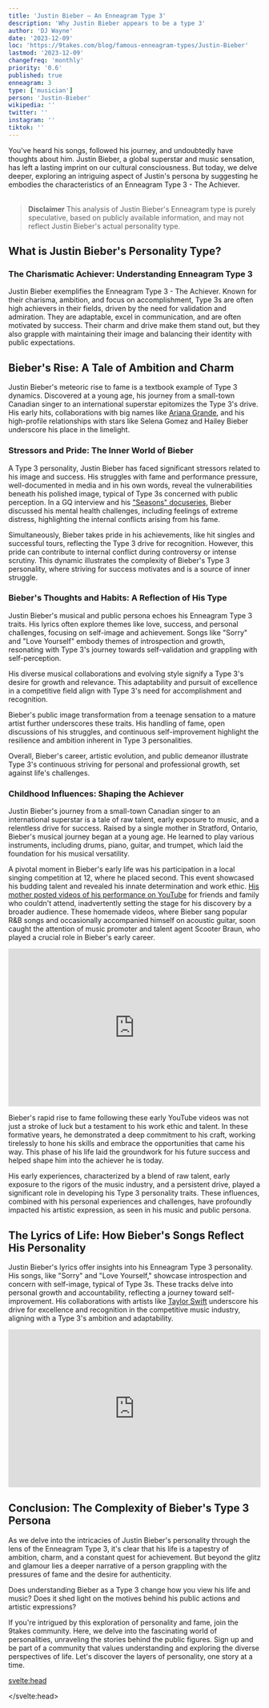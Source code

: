 ```yaml
---
title: 'Justin Bieber – An Enneagram Type 3'
description: 'Why Justin Bieber appears to be a type 3'
author: 'DJ Wayne'
date: '2023-12-09'
loc: 'https://9takes.com/blog/famous-enneagram-types/Justin-Bieber'
lastmod: '2023-12-09'
changefreq: 'monthly'
priority: '0.6'
published: true
enneagram: 3
type: ['musician']
person: 'Justin-Bieber'
wikipedia: ''
twitter: ''
instagram: ''
tiktok: ''
---
```


<script>
    import  PopCard  from "../../../lib/components/atoms/PopCard.svelte";
</script>

<p class="firstLetter">You've heard his songs, followed his journey, and undoubtedly have thoughts about him. Justin Bieber, a global superstar and music sensation, has left a lasting imprint on our cultural consciousness. But today, we delve deeper, exploring an intriguing aspect of Justin's persona by suggesting he embodies the characteristics of an Enneagram Type 3 - The Achiever.</p>

<div
    style="display: flex;
    justify-content: center;
    margin: 1rem 0;
    "
>
    <PopCard
        image={`/types/3s/${'Justin-Bieber'}.webp`}
        showIcon={false}
        enneagramType=""
        displayText="Justin Bieber"
        subtext=""
    />
</div>

> **Disclaimer** This analysis of Justin Bieber's Enneagram type is purely speculative, based on publicly available information, and may not reflect Justin Bieber's actual personality type.

## What is Justin Bieber's Personality Type?

### The Charismatic Achiever: Understanding Enneagram Type 3

Justin Bieber exemplifies the Enneagram Type 3 - The Achiever. Known for their charisma, ambition, and focus on accomplishment, Type 3s are often high achievers in their fields, driven by the need for validation and admiration. They are adaptable, excel in communication, and are often motivated by success. Their charm and drive make them stand out, but they also grapple with maintaining their image and balancing their identity with public expectations.

## Bieber's Rise: A Tale of Ambition and Charm

Justin Bieber's meteoric rise to fame is a textbook example of Type 3 dynamics. Discovered at a young age, his journey from a small-town Canadian singer to an international superstar epitomizes the Type 3's drive. His early hits, collaborations with big names like <a href="/blog/famous-enneagram-types/Ariana-Grande">Ariana Grande</a>, and his high-profile relationships with stars like Selena Gomez and Hailey Bieber underscore his place in the limelight.

### Stressors and Pride: The Inner World of Bieber

A Type 3 personality, Justin Bieber has faced significant stressors related to his image and success. His struggles with fame and performance pressure, well-documented in media and in his own words, reveal the vulnerabilities beneath his polished image, typical of Type 3s concerned with public perception. In a GQ interview and his <a class="external-link" target="_blank" rel="noreferrer" href="https://www.nickiswift.com/355324/the-transformation-of-justin-bieber-from-x-to-27-years-old/">"Seasons" docuseries</a>, Bieber discussed his mental health challenges, including feelings of extreme distress, highlighting the internal conflicts arising from his fame​​.

Simultaneously, Bieber takes pride in his achievements, like hit singles and successful tours, reflecting the Type 3 drive for recognition. However, this pride can contribute to internal conflict during controversy or intense scrutiny. This dynamic illustrates the complexity of Bieber's Type 3 personality, where striving for success motivates and is a source of inner struggle.

### Bieber's Thoughts and Habits: A Reflection of His Type

Justin Bieber's musical and public persona echoes his Enneagram Type 3 traits. His lyrics often explore themes like love, success, and personal challenges, focusing on self-image and achievement. Songs like "Sorry" and "Love Yourself" embody themes of introspection and growth, resonating with Type 3's journey towards self-validation and grappling with self-perception.

His diverse musical collaborations and evolving style signify a Type 3's desire for growth and relevance. This adaptability and pursuit of excellence in a competitive field align with Type 3's need for accomplishment and recognition.

Bieber's public image transformation from a teenage sensation to a mature artist further underscores these traits. His handling of fame, open discussions of his struggles, and continuous self-improvement highlight the resilience and ambition inherent in Type 3 personalities.

Overall, Bieber's career, artistic evolution, and public demeanor illustrate Type 3's continuous striving for personal and professional growth, set against life's challenges.

### Childhood Influences: Shaping the Achiever

Justin Bieber's journey from a small-town Canadian singer to an international superstar is a tale of raw talent, early exposure to music, and a relentless drive for success. Raised by a single mother in Stratford, Ontario, Bieber's musical journey began at a young age. He learned to play various instruments, including drums, piano, guitar, and trumpet, which laid the foundation for his musical versatility​​.

A pivotal moment in Bieber's early life was his participation in a local singing competition at 12, where he placed second. This event showcased his budding talent and revealed his innate determination and work ethic. <a class="external-link" target="_blank" rel="noreferrer" href="https://www.britannica.com/biography/Justin-Bieber" >His mother posted videos of his performance on YouTube</a> for friends and family who couldn't attend, inadvertently setting the stage for his discovery by a broader audience. These homemade videos, where Bieber sang popular R&B songs and occasionally accompanied himself on acoustic guitar, soon caught the attention of music promoter and talent agent Scooter Braun, who played a crucial role in Bieber's early career​​.

<div class="iframe-container">
<iframe width="100%" height="315" src="https://www.youtube.com/embed/eQOFRZ1wNLw?si=tVo-RFxTBdzToZj_" title="Justin Bieber early on YouTube" frameborder="0" allow="accelerometer; autoplay; clipboard-write; encrypted-media; gyroscope; picture-in-picture; web-share" allowfullscreen></iframe>
</div>

Bieber's rapid rise to fame following these early YouTube videos was not just a stroke of luck but a testament to his work ethic and talent. In these formative years, he demonstrated a deep commitment to his craft, working tirelessly to hone his skills and embrace the opportunities that came his way. This phase of his life laid the groundwork for his future success and helped shape him into the achiever he is today.

His early experiences, characterized by a blend of raw talent, early exposure to the rigors of the music industry, and a persistent drive, played a significant role in developing his Type 3 personality traits. These influences, combined with his personal experiences and challenges, have profoundly impacted his artistic expression, as seen in his music and public persona.

## The Lyrics of Life: How Bieber's Songs Reflect His Personality

Justin Bieber's lyrics offer insights into his Enneagram Type 3 personality. His songs, like "Sorry" and "Love Yourself," showcase introspection and concern with self-image, typical of Type 3s. These tracks delve into personal growth and accountability, reflecting a journey toward self-improvement. His collaborations with artists like <a href="/blog/famous-enneagram-types/Taylor-Swift">Taylor Swift</a> underscore his drive for excellence and recognition in the competitive music industry, aligning with a Type 3's ambition and adaptability.

<div class="iframe-container">
<iframe width="100%" height="315" src="https://www.youtube.com/embed/5tb-CMlT8jM?si=lWXM1_G7ArkWDCDr" title="Justin Bieber and Taylor Swift" frameborder="0" allow="accelerometer; autoplay; clipboard-write; encrypted-media; gyroscope; picture-in-picture; web-share" allowfullscreen></iframe>
</div>

## Conclusion: The Complexity of Bieber's Type 3 Persona

As we delve into the intricacies of Justin Bieber's personality through the lens of the Enneagram Type 3, it's clear that his life is a tapestry of ambition, charm, and a constant quest for achievement. But beyond the glitz and glamour lies a deeper narrative of a person grappling with the pressures of fame and the desire for authenticity.

Does understanding Bieber as a Type 3 change how you view his life and music? Does it shed light on the motives behind his public actions and artistic expressions?

If you're intrigued by this exploration of personality and fame, join the 9takes community. Here, we delve into the fascinating world of personalities, unraveling the stories behind the public figures. Sign up and be part of a community that values understanding and exploring the diverse perspectives of life. Let's discover the layers of personality, one story at a time.

<svelte:head>

<script type="application/ld+json">
{
  "@context": "http://schema.org",
  "@graph": [
    {
      "@type": "Article",
      "articleBody": "This article delves into the personality traits of Justin Bieber, exploring how he embodies the characteristics of an Enneagram Type 3 - The Achiever. It covers various aspects of his life and career, from his rise to fame to his evolution as an artist, demonstrating how his actions and decisions reflect Type 3 traits such as ambition, charm, and a focus on achievement.",
      "creator": ["DJ Wayne"],
      "author": {
        "@type": "Person",
        "name": "DJ Wayne",
        "sameAs": ["https://www.instagram.com/djwayne3/", "https://www.youtube.com/@djwayne3", "https://www.linkedin.com/in/davidtwayne/", "https://twitter.com/djwayne3"]
      },
      "dateModified": {
        "@type": "Date",
        "@value": "2023-12-09"
      },
      "datePublished": {
        "@type": "Date",
        "@value": "2023-12-09"
      },
      "description": "This blog post examines why Justin Bieber might be an Enneagram Type 3. It focuses on his personality traits, motivations, inner world, controversies, and how these elements relate to the core attributes of a Type 3.",
      "headline": "Justin Bieber: An Insight into the Enneagram Type 3 Personality",
      "image": {
        "@type": "ImageObject",
        "height": 900,
        "url": "https://9takes.com/types/3s/Justin-Bieber.webp",
        "width": 900
      },
      "mainEntityOfPage": {
        "@id": "https://9takes.com/blog/famous-enneagram-types/Justin-Bieber",
        "@type": "WebPage"
      },
      "mentions": {
        "@type": "Person",
        "name": "Justin Bieber",
        "sameAs": ["https://en.wikipedia.org/wiki/Justin_Bieber", "https://twitter.com/justinbieber", "https://www.instagram.com/justinbieber/", "https://www.youtube.com/user/JustinBieberVEVO"]
      },
      "publisher": {
        "@type": "Organization",
        "sameAs": ["https://www.instagram.com/9takesdotcom/", "https://twitter.com/9takesdotcom"],
        "logo": {
          "@type": "ImageObject",
          "url": "https://9takes.com/brand/darkRubix.png"
        },
        "name": "9takes"
      }
    },
    {
      "@type": "FAQPage",
      "mainEntity": [
        {
          "@type": "Question",
          "acceptedAnswer": {
            "@type": "Answer",
            "text": "Justin Bieber's personality traits, such as his ambition, charm, and drive for success, align with the characteristics of an Enneagram Type 3. His journey from a young artist to a global superstar and his focus on maintaining a successful image is reflective of Type 3's desire for achievement and admiration."
          },
          "name": "Why is Justin Bieber considered an Enneagram Type 3?"
        },
        {
          "@type": "Question",
          "acceptedAnswer": {
            "@type": "Answer",
            "text": "Bieber's songs like 'Sorry' and 'Love Yourself' reveal his introspection and concern with self-image, typical of Type 3. His ability to adapt and excel in the music industry and his continuous effort for personal and professional growth demonstrate Type 3 characteristics."
          },
          "name": "How do Justin Bieber's songs reflect his Type 3 personality?"
        },
        {
          "@type": "Question",
          "acceptedAnswer": {
            "@type": "Answer",
            "text": "Justin Bieber's personality, as perceived through his public persona and music, suggests traits of an Enneagram Type 3. He exhibits ambition, adaptability, and a focus on achievement. However, this is based on public information and not confirmed by Bieber himself."
          },
          "name": "What is known about Justin Bieber's personality?"
        }
      ]
    }
  ]
}


</script>

</svelte:head>
